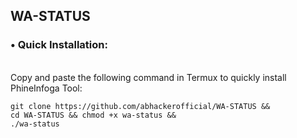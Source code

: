 ## WA-STATUS

### • Quick Installation:
<br> Copy and paste the following command in Termux to quickly install PhineInfoga Tool:
```
git clone https://github.com/abhackerofficial/WA-STATUS &&
cd WA-STATUS && chmod +x wa-status &&
./wa-status
